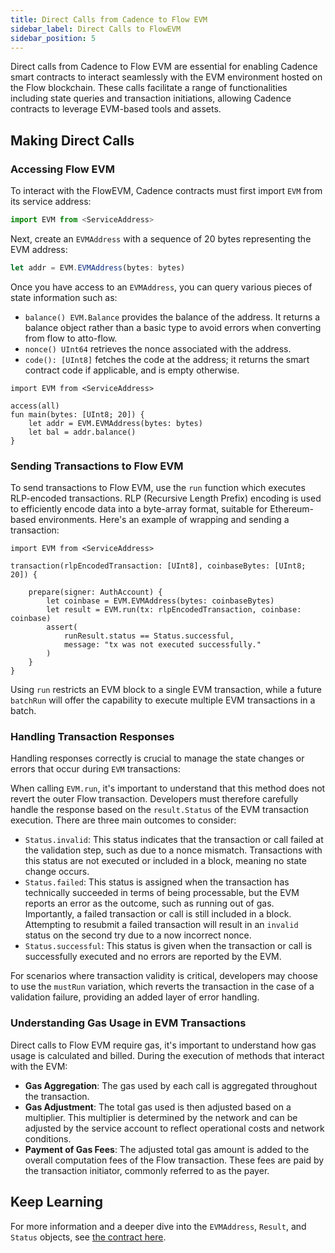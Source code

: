 ```yaml
---
title: Direct Calls from Cadence to Flow EVM
sidebar_label: Direct Calls to FlowEVM
sidebar_position: 5
---
```


Direct calls from Cadence to Flow EVM are essential for enabling Cadence smart contracts to interact seamlessly with the EVM environment hosted on the Flow blockchain. These calls facilitate a range of functionalities including state queries and transaction initiations, allowing Cadence contracts to leverage EVM-based tools and assets.

## Making Direct Calls

### Accessing Flow EVM

To interact with the FlowEVM, Cadence contracts must first import `EVM` from its service address:

```js
import EVM from <ServiceAddress>
```

Next, create an `EVMAddress` with a sequence of 20 bytes representing the EVM address:

```js
let addr = EVM.EVMAddress(bytes: bytes)
```

Once you have access to an `EVMAddress`, you can query various pieces of state information such as:

- `balance() EVM.Balance` provides the balance of the address. It returns a balance object rather than a basic type to avoid errors when converting from flow to atto-flow.
- `nonce() UInt64`  retrieves the nonce associated with the address.
- `code(): [UInt8]` fetches the code at the address; it returns the smart contract code if applicable, and is empty otherwise.

```
import EVM from <ServiceAddress>

access(all)
fun main(bytes: [UInt8; 20]) {
    let addr = EVM.EVMAddress(bytes: bytes)
    let bal = addr.balance()
}
```

### Sending Transactions to Flow EVM

To send transactions to Flow EVM, use the `run` function which executes RLP-encoded transactions. RLP (Recursive Length Prefix) encoding is used to efficiently encode data into a byte-array format, suitable for Ethereum-based environments. Here's an example of wrapping and sending a transaction:

```
import EVM from <ServiceAddress>

transaction(rlpEncodedTransaction: [UInt8], coinbaseBytes: [UInt8; 20]) {

    prepare(signer: AuthAccount) {
        let coinbase = EVM.EVMAddress(bytes: coinbaseBytes)
        let result = EVM.run(tx: rlpEncodedTransaction, coinbase: coinbase)
        assert(
            runResult.status == Status.successful,
            message: "tx was not executed successfully."
        )
    }
}
```

Using `run` restricts an EVM block to a single EVM transaction, while a future `batchRun` will offer the capability to execute multiple EVM transactions in a batch.

### Handling Transaction Responses

Handling responses correctly is crucial to manage the state changes or errors that occur during `EVM` transactions:

When calling `EVM.run`, it's important to understand that this method does not revert the outer Flow transaction. Developers must therefore carefully handle the response based on the `result.Status` of the EVM transaction execution. There are three main outcomes to consider:

- `Status.invalid`: This status indicates that the transaction or call failed at the validation step, such as due to a nonce mismatch. Transactions with this status are not executed or included in a block, meaning no state change occurs.
- `Status.failed`: This status is assigned when the transaction has technically succeeded in terms of being processable, but the EVM reports an error as the outcome, such as running out of gas. Importantly, a failed transaction or call is still included in a block. Attempting to resubmit a failed transaction will result in an `invalid` status on the second try due to a now incorrect nonce.
- `Status.successful`: This status is given when the transaction or call is successfully executed and no errors are reported by the EVM.

For scenarios where transaction validity is critical, developers may choose to use the `mustRun` variation, which reverts the transaction in the case of a validation failure, providing an added layer of error handling.

### Understanding Gas Usage in EVM Transactions

Direct calls to Flow EVM require gas, it's important to understand how gas usage is calculated and billed. During the execution of methods that interact with the EVM:

- **Gas Aggregation**: The gas used by each call is aggregated throughout the transaction.
- **Gas Adjustment**: The total gas used is then adjusted based on a multiplier. This multiplier is determined by the network and can be adjusted by the service account to reflect operational costs and network conditions.
- **Payment of Gas Fees**: The adjusted total gas amount is added to the overall computation fees of the Flow transaction. These fees are paid by the transaction initiator, commonly referred to as the payer.

## Keep Learning

For more information and a deeper dive into the `EVMAddress`, `Result`, and `Status` objects, see [the contract here](https://github.com/onflow/flow-go/blob/feature/stable-cadence/fvm/evm/stdlib/contract.cdc).